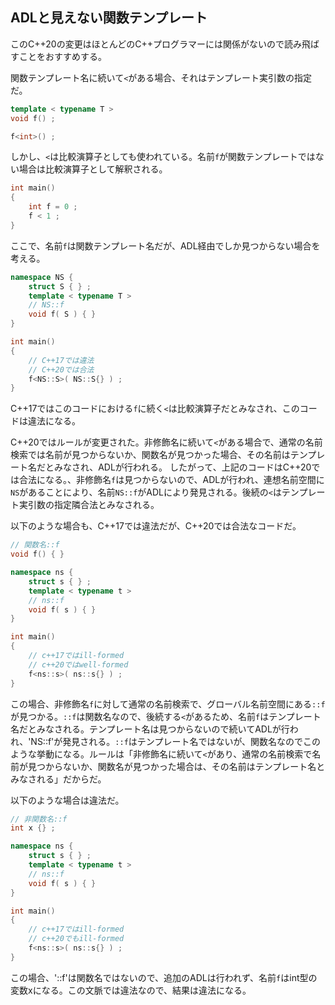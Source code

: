 ## ADLと見えない関数テンプレート

このC++20の変更はほとんどのC++プログラマーには関係がないので読み飛ばすことをおすすめする。

関数テンプレート名に続いて`<`がある場合、それはテンプレート実引数の指定だ。

~~~c++
template < typename T >
void f() ;

f<int>() ;
~~~

しかし、`<`は比較演算子としても使われている。名前`f`が関数テンプレートではない場合は比較演算子として解釈される。

~~~c++
int main()
{
    int f = 0 ;
    f < 1 ;
}
~~~

ここで、名前`f`は関数テンプレート名だが、ADL経由でしか見つからない場合を考える。

~~~cpp
namespace NS {
    struct S { } ;
    template < typename T >
    // NS::f
    void f( S ) { }
}

int main()
{
    // C++17では違法
    // C++20では合法
    f<NS::S>( NS::S{} ) ;
}
~~~

C++17ではこのコードにおける`f`に続く`<`は比較演算子だとみなされ、このコードは違法になる。

C++20ではルールが変更された。非修飾名に続いて`<`がある場合で、通常の名前検索では名前が見つからないか、関数名が見つかった場合、その名前はテンプレート名だとみなされ、ADLが行われる。
したがって、上記のコードはC++20では合法になる。、非修飾名`f`は見つからないので、ADLが行われ、連想名前空間に`NS`があることにより、名前`NS::f`がADLにより発見される。後続の`<`はテンプレート実引数の指定隣合法とみなされる。

以下のような場合も、C++17では違法だが、C++20では合法なコードだ。


~~~cpp
// 関数名::f
void f() { }

namespace ns {
    struct s { } ;
    template < typename t >
    // ns::f
    void f( s ) { }
}

int main()
{
    // c++17ではill-formed
    // c++20ではwell-formed
    f<ns::s>( ns::s{} ) ;
}
~~~

この場合、非修飾名`f`に対して通常の名前検索で、グローバル名前空間にある`::f`が見つかる。`::f`は関数名なので、後続する`<`があるため、名前`f`はテンプレート名だとみなされる。テンプレート名は見つからないので続いてADLが行われ、'NS::f'が発見される。`::f`はテンプレート名ではないが、関数名なのでこのような挙動になる。ルールは「非修飾名に続いて`<`があり、通常の名前検索で名前が見つからないか、関数名が見つかった場合は、その名前はテンプレート名とみなされる」だからだ。

以下のような場合は違法だ。


~~~cpp
// 非関数名::f
int x {} ;

namespace ns {
    struct s { } ;
    template < typename t >
    // ns::f
    void f( s ) { }
}

int main()
{
    // c++17ではill-formed
    // c++20でもill-formed
    f<ns::s>( ns::s{} ) ;
}
~~~

この場合、'::f'は関数名ではないので、追加のADLは行われず、名前`f`はint型の変数xになる。この文脈では違法なので、結果は違法になる。
